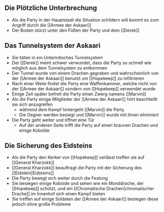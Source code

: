## Die Plötzliche Unterbrechung
+ Als die Party in der Hauptstadt die Situation schildern will kommt es zum Angriff durch die [[Armee der Askaari]] 
+ Der Boden stürzt unter den Füßen der Party und dem [[Derek]] 
## Das Tunnelsystem der Askaari
+ Sie fallen in ein Unterirdisches Tunnelsystem
+ Der [[Derek]] meint schwer verwundet, dass die Party so schnell wie möglich aus dem Tunnelsystem zu entkommen
+ Der Tunnel wurde von einem Drachen gegraben und wahrscheinlich von der [[Armee der Askaari]] benutzt um [[Hopekeep]]  zu infiltrieren
+ Nach einer Weile findet die Party eine Waffenkammer, welche nicht von der [[Armee der Askaari]] sondern von [[Hopekeep]] verwendet wurde
+ Einige Zeit später befreit die Party einen Zwerg namens [[Marvin]] 
+ Als die Party einige Mitglieder der [[Armee der Askaari]] hört beschließt sie sich anzugreifen
	+ während dem Kampf hintergeht [[Marvin]] die Party 
	+ Die Gegner werden besiegt und [[Marvin]] wurde mit ihnen eliminiert
+ Die Party geht weiter und öffnet eine Tür
	+ Auf der anderen Seite trifft die Party auf einen braunen Drachen und einige Kobolde
## Die Sicherung des Eidsteins
+ Als die Party den Kerker von [[Hopekeep]] verlässt treffen sie auf [[General Kharzokk]] 
+ [[General Kharzokk]] beauftragt die Party mit der Sicherung des [[Eidstein|Eidsteins]] 
+ Die Party bewegt sich weiter durch die Festung 
+ Sie besiegen einige Kobolde und sehen wie ein Monddrache, der [[Hopekeep]] schützt, und ein [[Chromatische Drachen|chromatischer Drache]] im Innenhof sich einen Kampf bieten
+ Sie treffen auf einige Soldaten der [[Armee der Askaari]] besiegen diese jedoch ohne große Probleme